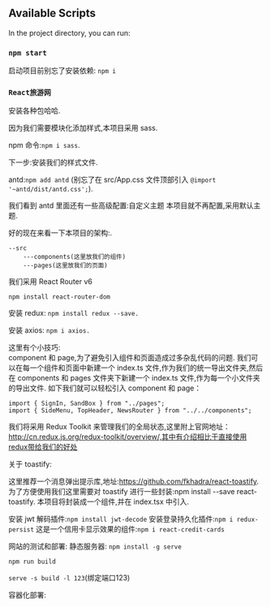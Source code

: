 ## Available Scripts

In the project directory, you can run:

### `npm start`

启动项目前别忘了安装依赖: `npm i`

### `React旅游网`

安装各种包哈哈.

因为我们需要模块化添加样式,本项目采用 sass.

npm 命令:`npm i sass`.

下一步:安装我们的样式文件.

antd:`npm add antd` (别忘了在 src/App.css 文件顶部引入 `@import '~antd/dist/antd.css';`).

我们看到 antd 里面还有一些高级配置:自定义主题 本项目就不再配置,采用默认主题.

好的现在来看一下本项目的架构:.

```
--src
    ---components(这里放我们的组件)
    ---pages(这里放我们的页面)
```

我们采用 React Router v6

```
npm install react-router-dom
```

安装 redux: `npm install redux --save.`

安装 axios: `npm i axios.`

这里有个小技巧:  
component 和 page,为了避免引入组件和页面造成过多杂乱代码的问题.
我们可以在每一个组件和页面中新建一个 index.ts 文件,作为我们的统一导出文件夹,然后在 components 和 pages 文件夹下新建一个 index.ts 文件,作为每一个小文件夹的导出文件.
如下我们就可以轻松引入 component 和 page：

```
import { SignIn, SandBox } from "../pages";
import { SideMenu, TopHeader, NewsRouter } from "../../components";
```

我们将采用 Redux Toolkit 来管理我们的全局状态,这里附上官网地址：http://cn.redux.js.org/redux-toolkit/overview/,其中有介绍相比于直接使用redux带给我们的好处

关于 toastify:

这里推荐一个消息弹出提示库,地址:https://github.com/fkhadra/react-toastify.
为了方便使用我们这里需要对 toastify 进行一些封装:npm install --save react-toastify.
本项目将封装成一个组件,并在 index.tsx 中引入.

安装 jwt 解码插件:`npm install jwt-decode`
安装登录持久化插件:`npm i redux-persist`
这是一个信用卡显示效果的组件:`npm i react-credit-cards`

网站的测试和部署:
静态服务器:
`npm install -g serve`  

`npm run build`   

`serve -s build -l 123`(绑定端口123)  

容器化部署:  

